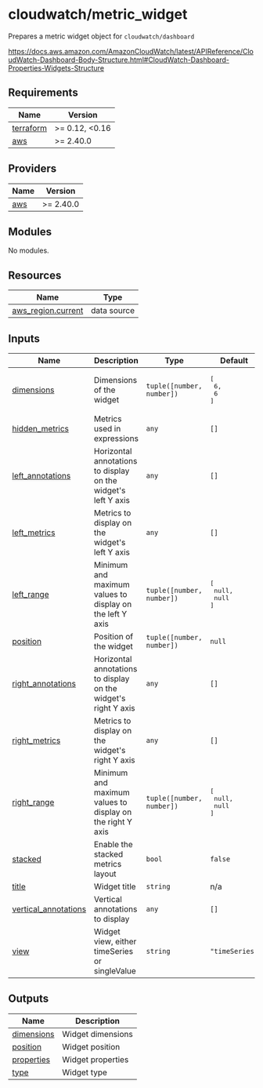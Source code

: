 # cloudwatch/metric_widget

Prepares a metric widget object for `cloudwatch/dashboard`

https://docs.aws.amazon.com/AmazonCloudWatch/latest/APIReference/CloudWatch-Dashboard-Body-Structure.html#CloudWatch-Dashboard-Properties-Widgets-Structure

<!-- BEGIN_TF_DOCS -->
## Requirements

| Name | Version |
|------|---------|
| <a name="requirement_terraform"></a> [terraform](#requirement\_terraform) | >= 0.12, <0.16 |
| <a name="requirement_aws"></a> [aws](#requirement\_aws) | >= 2.40.0 |

## Providers

| Name | Version |
|------|---------|
| <a name="provider_aws"></a> [aws](#provider\_aws) | >= 2.40.0 |

## Modules

No modules.

## Resources

| Name | Type |
|------|------|
| [aws_region.current](https://registry.terraform.io/providers/hashicorp/aws/latest/docs/data-sources/region) | data source |

## Inputs

| Name | Description | Type | Default | Required |
|------|-------------|------|---------|:--------:|
| <a name="input_dimensions"></a> [dimensions](#input\_dimensions) | Dimensions of the widget | `tuple([number, number])` | <pre>[<br>  6,<br>  6<br>]</pre> | no |
| <a name="input_hidden_metrics"></a> [hidden\_metrics](#input\_hidden\_metrics) | Metrics used in expressions | `any` | `[]` | no |
| <a name="input_left_annotations"></a> [left\_annotations](#input\_left\_annotations) | Horizontal annotations to display on the widget's left Y axis | `any` | `[]` | no |
| <a name="input_left_metrics"></a> [left\_metrics](#input\_left\_metrics) | Metrics to display on the widget's left Y axis | `any` | `[]` | no |
| <a name="input_left_range"></a> [left\_range](#input\_left\_range) | Minimum and maximum values to display on the left Y axis | `tuple([number, number])` | <pre>[<br>  null,<br>  null<br>]</pre> | no |
| <a name="input_position"></a> [position](#input\_position) | Position of the widget | `tuple([number, number])` | `null` | no |
| <a name="input_right_annotations"></a> [right\_annotations](#input\_right\_annotations) | Horizontal annotations to display on the widget's right Y axis | `any` | `[]` | no |
| <a name="input_right_metrics"></a> [right\_metrics](#input\_right\_metrics) | Metrics to display on the widget's right Y axis | `any` | `[]` | no |
| <a name="input_right_range"></a> [right\_range](#input\_right\_range) | Minimum and maximum values to display on the right Y axis | `tuple([number, number])` | <pre>[<br>  null,<br>  null<br>]</pre> | no |
| <a name="input_stacked"></a> [stacked](#input\_stacked) | Enable the stacked metrics layout | `bool` | `false` | no |
| <a name="input_title"></a> [title](#input\_title) | Widget title | `string` | n/a | yes |
| <a name="input_vertical_annotations"></a> [vertical\_annotations](#input\_vertical\_annotations) | Vertical annotations to display | `any` | `[]` | no |
| <a name="input_view"></a> [view](#input\_view) | Widget view, either timeSeries or singleValue | `string` | `"timeSeries"` | no |

## Outputs

| Name | Description |
|------|-------------|
| <a name="output_dimensions"></a> [dimensions](#output\_dimensions) | Widget dimensions |
| <a name="output_position"></a> [position](#output\_position) | Widget position |
| <a name="output_properties"></a> [properties](#output\_properties) | Widget properties |
| <a name="output_type"></a> [type](#output\_type) | Widget type |
<!-- END_TF_DOCS -->
